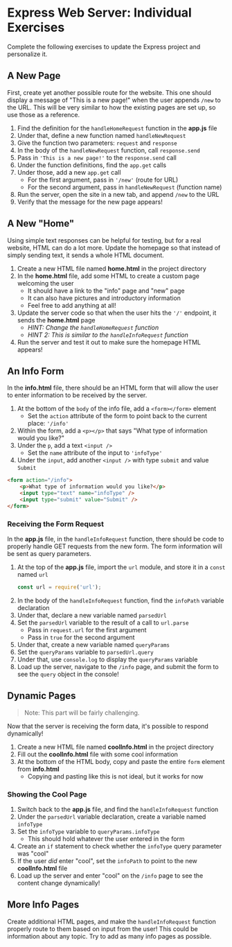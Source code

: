 # Express Web Server: Individual Exercises
Complete the following exercises to update the Express project and personalize it.

## A New Page
First, create yet another possible route for the website. This one should display a message of "This is a new page!" when the user appends `/new` to the URL. This will be very similar to how the existing pages are set up, so use those as a reference.

1. Find the definition for the `handleHomeRequest` function in the **app.js** file
1. Under that, define a new function named `handleNewRequest`
1. Give the function two parameters: `request` and `response`
1. In the body of the `handleNewRequest` function, call `response.send`
1. Pass in `'This is a new page!'` to the `response.send` call
1. Under the function definitions, find the `app.get` calls
1. Under those, add a new `app.get` call
    - For the first argument, pass in `'/new'` (route for URL)
    - For the second argument, pass in `handleNewRequest` (function name)
1. Run the server, open the site in a new tab, and append `/new` to the URL
1. Verify that the message for the new page appears!

## A New "Home"
Using simple text responses can be helpful for testing, but for a real website, HTML can do a lot more. Update the homepage so that instead of simply sending text, it sends a whole HTML document.

1. Create a new HTML file named **home.html** in the project directory
1. In the **home.html** file, add some HTML to create a custom page welcoming the user
    - It should have a link to the "info" page and "new" page
    - It can also have pictures and introductory information
    - Feel free to add anything at all!
1. Update the server code so that when the user hits the `'/'` endpoint, it sends the **home.html** page
    - _HINT: Change the `handleHomeRequest` function_
    - _HINT 2: This is similar to the `handleInfoRequest` function_
1. Run the server and test it out to make sure the homepage HTML appears!

## An Info Form
In the **info.html** file, there should be an HTML form that will allow the user to enter information to be received by the server.

1. At the bottom of the `body` of the info file, add a `<form></form>` element
    - Set the `action` attribute of the form to point back to the current place: `'/info'`
1. Within the form, add a `<p></p>` that says "What type of information would you like?"
1. Under the `p`, add a text `<input />`
    - Set the `name` attribute of the input to `'infoType'`
1. Under the `input`, add another `<input />` with type `submit` and value `Submit`

```html
<form action="/info">
    <p>What type of information would you like?</p>
    <input type="text" name="infoType" />
    <input type="submit" value="Submit" />
</form>
```

### Receiving the Form Request
In the **app.js** file, in the `handleInfoRequest` function, there should be code to properly handle GET requests from the new form. The form information will be sent as query parameters.

1. At the top of the **app.js** file, import the `url` module, and store it in a `const` named `url`  
    ```js
    const url = require('url');
    ```
1. In the body of the `handleInfoRequest` function, find the `infoPath` variable declaration
1. Under that, declare a new variable named `parsedUrl`
1. Set the `parsedUrl` variable to the result of a call to `url.parse`
    - Pass in `request.url` for the first argument
    - Pass in `true` for the second argument
1. Under that, create a new variable named `queryParams`
1. Set the `queryParams` variable to `parsedUrl.query`
1. Under that, use `console.log` to display the `queryParams` variable
1. Load up the server, navigate to the `/info` page, and submit the form to see the `query` object in the console!

## Dynamic Pages
>Note: This part will be fairly challenging.

Now that the server is receiving the form data, it's possible to respond dynamically!

1. Create a new HTML file named **coolInfo.html** in the project directory
1. Fill out the **coolInfo.html** file with some cool information
1. At the bottom of the HTML body, copy and paste the entire `form` element from **info.html**
    - Copying and pasting like this is not ideal, but it works for now

### Showing the Cool Page
1. Switch back to the **app.js** file, and find the `handleInfoRequest` function
1. Under the `parsedUrl` variable declaration, create a variable named `infoType`
1. Set the `infoType` variable to `queryParams.infoType`
    - This should hold whatever the user entered in the form
1. Create an `if` statement to check whether the `infoType` query parameter was "cool"
1. If the user _did_ enter "cool", set the `infoPath` to point to the new **coolInfo.html** file
1. Load up the server and enter "cool" on the `/info` page to see the content change dynamically!

## More Info Pages
Create additional HTML pages, and make the `handleInfoRequest` function properly route to them based on input from the user! This could be information about any topic. Try to add as many info pages as possible.